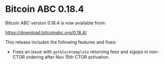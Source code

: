 Bitcoin ABC 0.18.4
==================

Bitcoin ABC version 0.18.4 is now available from:

  <https://download.bitcoinabc.org/0.18.4/>

This release includes the following features and fixes:

  - Fixes an issue with `getblocktemplate` returning fees and sigops in non-CTOR ordering after Nov 15th CTOR activation.
